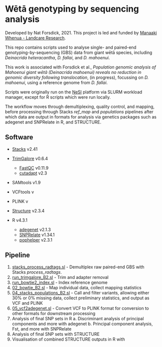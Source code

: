 # Wētā genotyping by sequencing analysis

Developed by Nat Forsdick, 2021. This project is led and funded by [Manaaki Whenua - Landcare Research](https://landcareresearch.co.nz/).

This repo contains scripts used to analyse single- and paired-end genotyping-by-sequencing (GBS) data from giant wētā species, including _Deinacrida heteracantha_, _D. fallai_, and _D. mahoenui_.

This work is associated with Forsdick et al., _Population genomic analysis of Mahoenui giant wētā (Deinacrida mahoenui) reveals no reduction in genomic diversity following translocation_, (in progress), focussing on _D. mahoenui_, using a reference genome from _D. fallai_.

Scripts were originally run on the [NeSI](https://www.nesi.org.nz/) platform via SLURM workload manager, except for R scripts which were run locally. 

The workflow moves through demultiplexing, quality control, and mapping, before processing through Stacks _ref_map_ and _populations_ pipelines after which data are output in formats for analysis via genetics packages such as adegenet and SNPRelate in R, and STRUCTURE. 

## Software

* [Stacks](https://catchenlab.life.illinois.edu/stacks/) v2.41

* [TrimGalore](https://github.com/FelixKrueger/TrimGalore) v0.6.4
  * [FastQC](https://github.com/s-andrews/FastQC) v0.11.9
  * [cutadapt](https://cutadapt.readthedocs.io/en/v2.3/) v2.3
* SAMtools v1.9
* VCFtools v
* PLINK v
* [Structure](https://web.stanford.edu/group/pritchardlab/structure_software/release_versions/v2.3.4/structure_doc.pdf) v2.3.4
* R v4.3.1
  * [adegenet](https://cran.r-project.org/web/packages/adegenet/index.html) v2.1.3
  * [SNPRelate](https://github.com/zhengxwen/SNPRelate) v1.34.1
  * [pophelper](https://github.com/royfrancis/pophelper) v2.3.1

## Pipeline

1. [stacks_process_radtags.sl](stacks_process_radtags.sl) - Demultiplex raw paired-end GBS with Stacks _process_radtags_.
2. [run_trimgalore_B2.sl](run_trimgalore_B2.sl) - Trim and adapter removal
3. [run_bowtie2_index.sl](run_bowtie2_index.sl) - Index reference genome
4. [02_bowtie_B2.sl](02_bowtie_B2.sl) - Map individual data, collect mapping statistics
5. [04_stacks_populations_B2.sl](04_stacks_populations_B2.sl) - Call and filter variants, allowing either 30% or 0% missing data, collect preliminary statistics, and output as VCF and PLINK 
6. [05_vcf2adegenet.sl](05_vcf2adegenet.sl) - Convert VCF to PLINK format for conversion to other formats for downstream processing
7. Analysis of final SNP sets in R
   a. Discriminant analysis of principal components and more with adegenet
   b. Principal component analysis, Fst, and more with SNPRelate
8. Analysis of final SNP sets with STRUCTURE
9. Visualisation of combined STRUCTURE outputs in R with 
